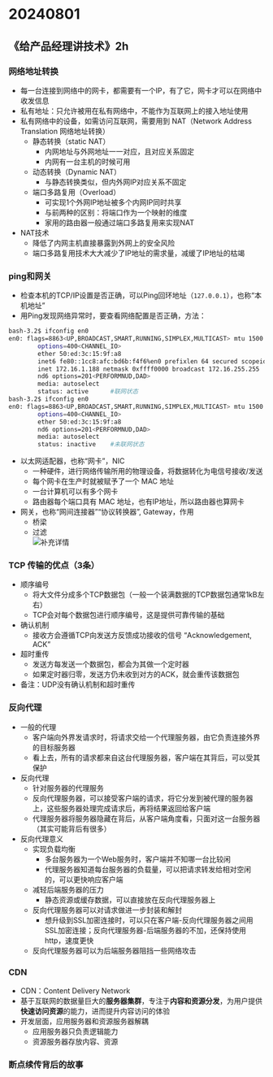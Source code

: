 # 20240801

## 《给产品经理讲技术》2h

### 网络地址转换
* 每一台连接到网络中的网卡，都需要有一个IP，有了它，网卡才可以在网络中收发信息
* 私有地址：只允许被用在私有网络中，不能作为互联网上的接入地址使用
* 私有网络中的设备，如需访问互联网，需要用到 NAT（Network Address Translation 网络地址转换）
    * 静态转换（static NAT）
        * 内网地址与外网地址一一对应，且对应关系固定
        * 内网有一台主机的时候可用
    * 动态转换（Dynamic NAT）
        * 与静态转换类似，但内外网IP对应关系不固定
    * 端口多路复用（Overload）
        * 可实现1个外网IP地址被多个内网IP同时共享
        * 与前两种的区别：将端口作为一个映射的维度
        * 家用的路由器一般通过端口多路复用来实现NAT
* NAT技术
    * 降低了内网主机直接暴露到外网上的安全风险
    * 端口多路复用技术大大减少了IP地址的需求量，减缓了IP地址的枯竭

### ping和网关
- 检查本机的TCP/IP设置是否正确，可以Ping回环地址（`127.0.0.1`），也称“本机地址”
- 用Ping发现网络异常时，要查看网络配置是否正确，方法：

```sh
bash-3.2$ ifconfig en0
en0: flags=8863<UP,BROADCAST,SMART,RUNNING,SIMPLEX,MULTICAST> mtu 1500
        options=400<CHANNEL_IO>
        ether 50:ed:3c:15:9f:a8
        inet6 fe80::1cc8:afc:bd6b:f4f6%en0 prefixlen 64 secured scopeid 0xb 
        inet 172.16.1.188 netmask 0xffff0000 broadcast 172.16.255.255
        nd6 options=201<PERFORMNUD,DAD>
        media: autoselect
        status: active      #联网状态
bash-3.2$ ifconfig en0
en0: flags=8863<UP,BROADCAST,SMART,RUNNING,SIMPLEX,MULTICAST> mtu 1500
        options=400<CHANNEL_IO>
        ether 50:ed:3c:15:9f:a8
        nd6 options=201<PERFORMNUD,DAD>
        media: autoselect
        status: inactive    #未联网状态
```

- 以太网适配器，也称“网卡”，NIC
    - 一种硬件，进行网络传输所用的物理设备，将数据转化为电信号接收/发送
    - 每个网卡在生产时就被赋予了一个 MAC 地址
    - 一台计算机可以有多个网卡
    - 路由器每个端口具有 MAC 地址，也有IP地址，所以路由器也算网卡
- 网关，也称“网间连接器”“协议转换器”, Gateway，作用
    - 桥梁
    - 过滤  
![补充详情](https://blog.csdn.net/Sober_harmonic/article/details/125364085)

### TCP 传输的优点（3条）
- 顺序编号
    - 将大文件分成多个TCP数据包（一般一个装满数据的TCP数据包通常1kB左右）
    - TCP会对每个数据包进行顺序编号，这是提供可靠传输的基础
- 确认机制
    - 接收方会遵循TCP向发送方反馈成功接收的信号 “Acknowledgement, ACK”
- 超时重传
    - 发送方每发送一个数据包，都会为其做一个定时器
    - 如果定时器归零，发送方仍未收到对方的ACK，就会重传该数据包
- 备注：UDP没有确认机制和超时重传

### 反向代理
- 一般的代理
    - 客户端向外界发请求时，将请求交给一个代理服务器，由它负责连接外界的目标服务器
    - 看上去，所有的请求都来自这台代理服务器，客户端在其背后，可以受其保护
- 反向代理
    - 针对服务器的代理服务
    - 反向代理服务器，可以接受客户端的请求，将它分发到被代理的服务器上，这些服务器处理完成请求后，再将结果返回给客户端
    - 代理服务器将服务器隐藏在背后，从客户端角度看，只面对这一台服务器（其实可能背后有很多）
- 反向代理意义
    - 实现负载均衡
        - 多台服务器为一个Web服务时，客户端并不知哪一台比较闲
        - 代理服务器知道每台服务器的负载量，可以把请求转发给相对空闲的，可以更快响应客户端
    - 减轻后端服务器的压力
        - 静态资源或缓存数据，可以直接放在反向代理服务器上
    - 反向代理服务器可以对请求做进一步封装和解封
        - 想升级到SSL加密连接时，可以只在客户端-反向代理服务器之间用SSL加密连接；反向代理服务器-后端服务器的不加，还保持使用http，速度更快
    - 反向代理服务器可以为后端服务器阻挡一些网络攻击

### CDN
- CDN：Content Delivery Network
- 基于互联网的数据量巨大的**服务器集群**，专注于**内容和资源分发**，为用户提供**快速访问资源**的能力，进而提升内容访问的体验
- 开发层面，应用服务器和资源服务器解耦
    - 应用服务器只负责逻辑能力
    - 资源服务器存放内容、资源

### 断点续传背后的故事